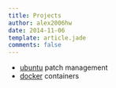 ```yaml
---
title: Projects
author: alex2006hw
date: 2014-11-06
template: article.jade
comments: false
---
```


- [ubuntu](/articles/projects/ubuntu-patch) patch management
- [docker](/articles/projects/docker) containers
